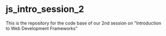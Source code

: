 # js_intro_session_2
This is the repository for the code base of our 2nd session on "Introduction to Web Development Frameworks"
